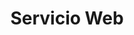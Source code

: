 ---
title: "Servicio Web"
description: "Servicios especificos que no necesitas visualización, como por ejemplo una conexión de datos."
price: 1000
maintenance: 100
image: "/img/hero/ben-kolde-bs2Ba7t69mM-unsplash.jpg"
characteristics: "Aplicación nativa con soporte Android/iOS."
tags: ["móvil", "app", "nativa"]
serviceType: "app_mobile"
complexityLevel: "high"
created: 2025-01-12T00:50:01.463Z
updated: 2025-01-12T00:50:01.463Z
active: false
---